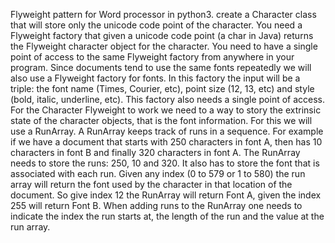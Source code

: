 Flyweight pattern for Word processor in python3.
create a Character class that will store only the unicode code point of the character. You
need a Flyweight factory that given a unicode code point (a char in Java) returns the Flyweight
character object for the character. You need to have a single point of access to the same Flyweight factory from anywhere in your program. Since documents tend to use the same fonts
repeatedly we will also use a Flyweight factory for fonts. In this factory the input will be a triple:
the font name (Times, Courier, etc), point size (12, 13, etc) and style (bold, italic, underline,
etc). This factory also needs a single point of access.
For the Character Flyweight to work we need to a way to story the extrinsic state of the character objects, that is the font information. For this we will use a RunArray. A RunArray keeps track
of runs in a sequence. For example if we have a document that starts with 250 characters in
font A, then has 10 characters in font B and finally 320 characters in font A. The RunArray
needs to store the runs: 250, 10 and 320. It also has to store the font that is associated with
each run. Given any index (0 to 579 or 1 to 580) the run array will return the font used by the
character in that location of the document. So give index 12 the RunArray will return Font A,
given the index 255 will return Font B. When adding runs to the RunArray one needs to indicate the index the run starts at, the length of the run and the value at the run array.
